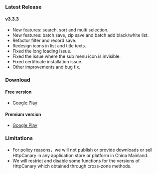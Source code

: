 ### Latest Release

#### v3.3.3
- New features: search, sort and multi selection.
- New features: batch save, zip save and batch add black/white list.
- Refactor filter and record save.
- Redesign icons in list and title texts.
- Fixed the long loading issue.
- Fixed the issue where the sub menu icon is invisible.
- Fixed certificate installation issue.
- Other improvements and bug fix.


### Download

#### Free version
- [Google Play](https://play.google.com/store/apps/details?id=com.guoshi.httpcanary)

#### Premium version
- [Google Play](https://play.google.com/store/apps/details?id=com.guoshi.httpcanary.premium)

### Limitations
- For policy reasons，we will not publish or provide downloads or sell HttpCanary in any application store or platform in China Mainland.
- We will restrict and disable some functions for the versions of HttpCanary which obtained through cross-zone methods.
